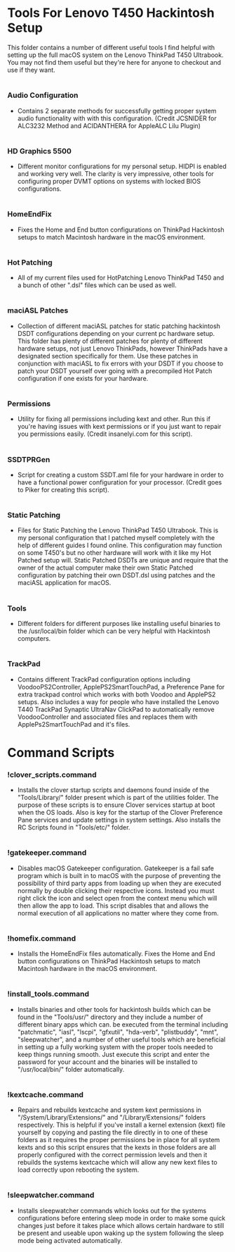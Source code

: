 # Tools For Lenovo T450 Hackintosh Setup

This folder contains a number of different useful tools I find helpful with setting up the full macOS system on the Lenovo ThinkPad T450 Ultrabook. You may not find them useful but they're here for anyone to checkout and use if they want.

#

### Audio Configuration

- Contains 2 separate methods for successfully getting proper system audio functionality with with this configuration. (Credit JCSNIDER for ALC3232 Method and ACIDANTHERA for AppleALC Lilu Plugin)

#

### HD Graphics 5500

- Different monitor configurations for my personal setup. HIDPI is enabled and working very well. The clarity is very impressive, other tools for configuring proper DVMT options on systems with locked BIOS configurations.

#

### HomeEndFix

- Fixes the Home and End button configurations on ThinkPad Hackintosh setups to match Macintosh hardware in the macOS environment.

#

### Hot Patching

- All of my current files used for HotPatching Lenovo ThinkPad T450 and a bunch of other ".dsl" files which can be used as well. 

#

### maciASL Patches

-  Collection of different maciASL patches for static patching hackintosh DSDT configurations depending on your current pc hardware setup. This folder has plenty of different patches for plenty of different hardware setups, not just Lenovo ThinkPads, however ThinkPads have a designated section specifically for them. Use these patches in conjunction with maciASL to fix errors with your DSDT if you choose to patch your DSDT yourself over going with a precompiled Hot Patch configuration if one exists for your hardware.

#

### Permissions

- Utility for fixing all permissions including kext and other. Run this if you're having issues with kext permissions or if you just want to repair you permissions easily. (Credit insanelyi.com for this script).

#

### SSDTPRGen

- Script for creating a custom SSDT.aml file for your hardware in order to have a functional power configuration for your processor. (Credit goes to Piker for creating this script).

#

### Static Patching

- Files for Static Patching the Lenovo ThinkPad T450 Ultrabook. This is my personal configuration that I patched myself completely with the help of different guides I found online. This configuration may function on some T450's but no other hardware will work with it like my Hot Patched setup will. Static Patched DSDTs are unique and require that the owner of the actual computer make their own Static Patched configuration by patching their own DSDT.dsl using patches and the maciASL application for macOS.

#

### Tools

- Different folders for different purposes like installing useful binaries to the /usr/local/bin folder which can be very helpful with Hackintosh computers. 

#

### TrackPad

- Contains different TrackPad configuration options including VoodooPS2Controller, ApplePS2SmartTouchPad, a Preference Pane for extra trackpad control which works with both Voodoo and ApplePS2 setups. Also includes a way for people who have installed the Lenovo T440 TrackPad Synaptic UltraNav ClickPad to automatically remove VoodooController and associated files and replaces them with ApplePs2SmartTouchPad and it's files.

#

# Command Scripts

### !clover_scripts.command

- Installs the clover startup scripts and daemons found inside of the "Tools/Library/" folder present which is part of the utilities folder. The purpose of these scripts is to ensure Clover services startup at boot when the OS loads. Also is key for the startup of the Clover Preference Pane services and update settings in system settings. Also installs the RC Scripts found in "Tools/etc/" folder.

#

### !gatekeeper.command

- Disables macOS Gatekeeper configuration. Gatekeeper is a fail safe program which is built in to macOS with the purpose of preventing the possibility of third party apps from loading up when they are executed normally by double clicking their respective icons. Instead you must right click the icon and select open from the context menu which will then allow the app to load. This script disables that and allows the normal execution of all applications no matter where they come from.

#

### !homefix.command

- Installs the HomeEndFix files automatically. Fixes the Home and End button configurations on ThinkPad Hackintosh setups to match Macintosh hardware in the macOS environment.

#

### !install_tools.command

- Installs binaries and other tools for hackintosh builds which can be found in the "Tools/usr/" directory and they include a number of different binary apps which can. be executed from the terminal including "patchmatic", "iasl", "lscpi", "gfxutil", "hda-verb", "plistbuddy", "mnt", "sleepwatcher", and a number of other useful tools which are beneficial in setting up a fully working system with the proper tools needed to keep things running smooth. Just execute this script and enter the password for your account and the binaries will be installed to "/usr/local/bin/" folder automatically.  

#

### !kextcache.command

- Repairs and rebuilds kextcache and system kext permissions in "/System/Library/Extensions/" and "/Library/Extensions/" folders respectively. This is helpful if you've install a kernel extension (kext) file yourself by copying and pasting the file directly in to one of these folders as it requires the proper permissions be in place for all system kexts and so this script ensures that the kexts in those folders are all properly configured with the correct permission levels and then it rebuilds the systems kextcache which will allow any new kext files to load correctly upon rebooting the system.

#

### !sleepwatcher.command

- Installs sleepwatcher commands which looks out for the systems configurations before entering sleep mode in order to make some quick changes just before it takes place which allows certain hardware to still be present and useable upon waking up the system following the sleep mode being activated automatically.

